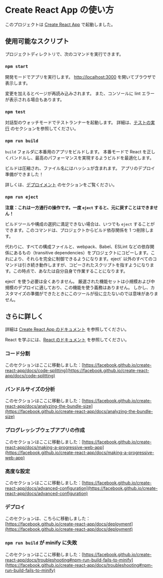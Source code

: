 # Create React App の使い方

このプロジェクトは [Create React App](https://github.com/facebook/create-react-app) で起動しました。

## 使用可能なスクリプト

プロジェクトディレクトリで、次のコマンドを実行できます。

### `npm start`

開発モードでアプリを実行します。
[http://localhost:3000](http://localhost:3000) を開いてブラウザで表示します。

変更を加えるとページが再読み込みされます。
また、コンソールに lint エラーが表示される場合もあります。

### `npm test`

対話型のウォッチモードでテストランナーを起動します。
詳細は、[テストの実行](https://facebook.github.io/create-react-app/docs/running-tests) のセクションを参照してください。

### `npm run build`

`build` フォルダに本番用のアプリをビルドします。
本番モードで React を正しくバンドルし、最高のパフォーマンスを実現するようビルドを最適化します。

ビルドは圧縮され、ファイル名にはハッシュが含まれます。
アプリのデプロイ準備ができました！

詳しくは、[デプロイメント](https://facebook.github.io/create-react-app/docs/deployment) のセクションをご覧ください。

### `npm run eject`

**注意：これは一方通行の操作です。一度 `eject` すると、元に戻すことはできません！**

ビルドツールや構成の選択に満足できない場合は、いつでも `eject` することができます。このコマンドは、プロジェクトからビルド依存関係を 1 つ削除します。

代わりに、すべての構成ファイルと、webpack、Babel、ESLint などの依存関係にあるもの（transitive dependencies）をプロジェクトにコピーします。これにより、それらを完全に制御できるようになります。eject` 以外のすべてのコマンドは引き続き動作しますが、コピーされたスクリプトを指すようになります。この時点で、あなたは自分自身で作業することになります。

eject` を使う必要は全くありません。 厳選された機能セットは小規模および中規模のデプロイに適しており、この機能を使う義務はありません。 しかし、カスタマイズの準備ができたときにこのツールが役に立たないのでは意味がありません。

## さらに詳しく

詳細は [Create React App のドキュメント](https://facebook.github.io/create-react-app/docs/getting-started) を参照してください。

React を学ぶには、[React のドキュメント](https://reactjs.org/) を参照してください。

### コード分割

このセクションはここに移動しました：[https://facebook.github.io/create-react-app/docs/code-splitting](https://facebook.github.io/create-react-app/docs/code-splitting)

### バンドルサイズの分析

このセクションはここに移動しました：[https://facebook.github.io/create-react-app/docs/analyzing-the-bundle-size](https://facebook.github.io/create-react-app/docs/analyzing-the-bundle-size)

### プログレッシブウェブアプリの作成

このセクションはここに移動しました：[https://facebook.github.io/create-react-app/docs/making-a-progressive-web-app](https://facebook.github.io/create-react-app/docs/making-a-progressive-web-app)

### 高度な設定

このセクションはここに移動しました：[https://facebook.github.io/create-react-app/docs/advanced-configuration](https://facebook.github.io/create-react-app/docs/advanced-configuration)

### デプロイ

このセクションは、こちらに移動しました：[https://facebook.github.io/create-react-app/docs/deployment](https://facebook.github.io/create-react-app/docs/deployment)

### `npm run build` が minify に失敗

このセクションはここに移動しました：[https://facebook.github.io/create-react-app/docs/troubleshooting#npm-run-build-fails-to-minify](https://facebook.github.io/create-react-app/docs/troubleshooting#npm-run-build-fails-to-minify)
